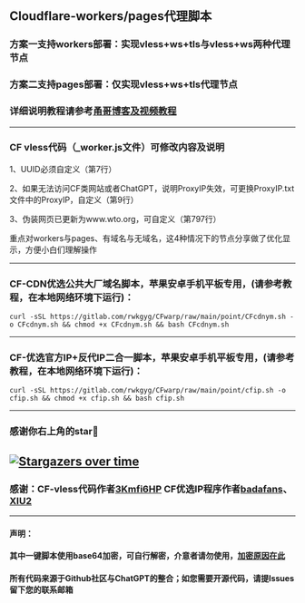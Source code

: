 ## Cloudflare-workers/pages代理脚本

### 方案一支持workers部署：实现vless+ws+tls与vless+ws两种代理节点

### 方案二支持pages部署：仅实现vless+ws+tls代理节点

### 详细说明教程请参考[甬哥博客及视频教程](https://ygkkk.blogspot.com/2023/07/cfworkers-vless.html)
--------------------------------
### CF vless代码（_worker.js文件）可修改内容及说明

1、UUID必须自定义（第7行）

2、如果无法访问CF类网站或者ChatGPT，说明ProxyIP失效，可更换ProxyIP.txt文件中的ProxyIP，自定义（第9行）

3、伪装网页已更新为www.wto.org，可自定义（第797行）

重点对workers与pages、有域名与无域名，这4种情况下的节点分享做了优化显示，方便小白们理解操作

---------------------------------
### CF-CDN优选公共大厂域名脚本，苹果安卓手机平板专用，(请参考教程，在本地网络环境下运行)：
```
curl -sSL https://gitlab.com/rwkgyg/CFwarp/raw/main/point/CFcdnym.sh -o CFcdnym.sh && chmod +x CFcdnym.sh && bash CFcdnym.sh
```
------------------------------------------------------------------------
### CF-优选官方IP+反代IP二合一脚本，苹果安卓手机平板专用，(请参考教程，在本地网络环境下运行)：
```
curl -sSL https://gitlab.com/rwkgyg/CFwarp/raw/main/point/cfip.sh -o cfip.sh && chmod +x cfip.sh && bash cfip.sh
```

-------------------------------------------------------------
### 感谢你右上角的star🌟
[![Stargazers over time](https://starchart.cc/yonggekkk/Cloudflare-workers-pages-vless.svg)](https://starchart.cc/yonggekkk/Cloudflare-workers-pages-vless)
------------------------------------------------------------------------
### 感谢：CF-vless代码作者[3Kmfi6HP](https://github.com/3Kmfi6HP/EDtunnel) CF优选IP程序作者[badafans](https://github.com/badafans/Cloudflare-IP-SpeedTest)、[XIU2](https://github.com/XIU2/CloudflareSpeedTest)

---------------------------------------
#### 声明：

#### 其中一键脚本使用base64加密，可自行解密，介意者请勿使用，[加密原因在此](https://ygkkk.blogspot.com/2022/06/github.html)

#### 所有代码来源于Github社区与ChatGPT的整合；如您需要开源代码，请提Issues留下您的联系邮箱
